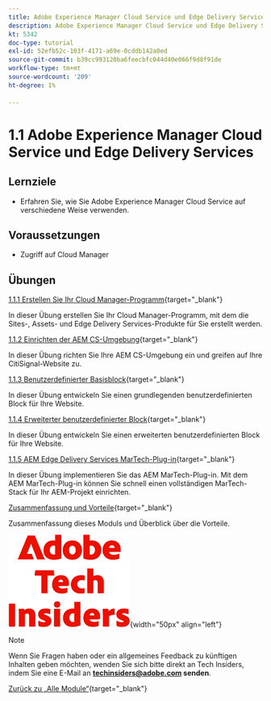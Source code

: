 ```yaml
---
title: Adobe Experience Manager Cloud Service und Edge Delivery Services
description: Adobe Experience Manager Cloud Service und Edge Delivery Services
kt: 5342
doc-type: tutorial
exl-id: 52efb52c-103f-4171-a69e-0cddb142a0ed
source-git-commit: b39cc993120ba6feecbfc044d40e066f9d8f91de
workflow-type: tm+mt
source-wordcount: '209'
ht-degree: 1%

---
```


# 1.1 Adobe Experience Manager Cloud Service und Edge Delivery Services

## Lernziele

- Erfahren Sie, wie Sie Adobe Experience Manager Cloud Service auf verschiedene Weise verwenden.

## Voraussetzungen

- Zugriff auf Cloud Manager

## Übungen

[1.1.1 Erstellen Sie Ihr Cloud Manager-Programm](./ex1.md){target="_blank"}

In dieser Übung erstellen Sie Ihr Cloud Manager-Programm, mit dem die Sites-, Assets- und Edge Delivery Services-Produkte für Sie erstellt werden.

[1.1.2 Einrichten der AEM CS-Umgebung](./ex3.md){target="_blank"}

In dieser Übung richten Sie Ihre AEM CS-Umgebung ein und greifen auf Ihre CitiSignal-Website zu.

[1.1.3 Benutzerdefinierter Basisblock](./ex4.md){target="_blank"}

In dieser Übung entwickeln Sie einen grundlegenden benutzerdefinierten Block für Ihre Website.

[1.1.4 Erweiterter benutzerdefinierter Block](./ex5.md){target="_blank"}

In dieser Übung entwickeln Sie einen erweiterten benutzerdefinierten Block für Ihre Website.

[1.1.5 AEM Edge Delivery Services MarTech-Plug-in](./ex6.md){target="_blank"}

In dieser Übung implementieren Sie das AEM MarTech-Plug-in. Mit dem AEM MarTech-Plug-in können Sie schnell einen vollständigen MarTech-Stack für Ihr AEM-Projekt einrichten.

[Zusammenfassung und Vorteile](./summary.md){target="_blank"}

Zusammenfassung dieses Moduls und Überblick über die Vorteile.

![Tech Insiders](./../../../assets/images/techinsiders.png){width="50px" align="left"}

>[!NOTE]
>
>Wenn Sie Fragen haben oder ein allgemeines Feedback zu künftigen Inhalten geben möchten, wenden Sie sich bitte direkt an Tech Insiders, indem Sie eine E-Mail an **techinsiders@adobe.com senden**.

[Zurück zu „Alle Module“](../../../overview.md){target="_blank"}
